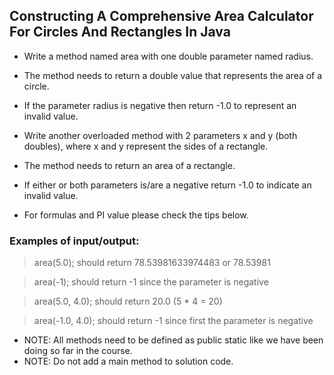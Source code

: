 ## Constructing A Comprehensive Area Calculator For Circles And Rectangles In Java

- Write a method named area with one double parameter named radius.

- The method needs to return a double value that represents the area of a circle.

- If the parameter radius is negative then return -1.0 to represent an invalid value.

- Write another overloaded method with 2 parameters x and y (both doubles), where x and y represent the sides of a rectangle.

- The method needs to return an area of a rectangle.

- If either or both parameters is/are a negative return -1.0 to indicate an invalid value.

- For formulas and PI value please check the tips below.

### Examples of input/output:

> area(5.0); should return 78.53981633974483 or 78.53981

> area(-1);  should return -1 since the parameter is negative

> area(5.0, 4.0); should return 20.0 (5 * 4 = 20)

> area(-1.0, 4.0);  should return -1 since first the parameter is negative



- NOTE: All methods need to be defined as public static ​like we have been doing so far in the course. 
- NOTE: Do not add a  main method to solution code.